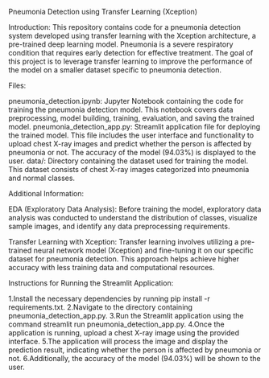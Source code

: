 Pneumonia Detection using Transfer Learning (Xception)

Introduction:
This repository contains code for a pneumonia detection system developed using transfer learning with the Xception architecture, a pre-trained deep learning model. Pneumonia is a severe respiratory condition that requires early detection for effective treatment. The goal of this project is to leverage transfer learning to improve the performance of the model on a smaller dataset specific to pneumonia detection.

Files:

pneumonia_detection.ipynb: Jupyter Notebook containing the code for training the pneumonia detection model. This notebook covers data preprocessing, model building, training, evaluation, and saving the trained model.
pneumonia_detection_app.py: Streamlit application file for deploying the trained model. This file includes the user interface and functionality to upload chest X-ray images and predict whether the person is affected by pneumonia or not. The accuracy of the model (94.03%) is displayed to the user.
data/: Directory containing the dataset used for training the model. This dataset consists of chest X-ray images categorized into pneumonia and normal classes.

Additional Information:

EDA (Exploratory Data Analysis): Before training the model, exploratory data analysis was conducted to understand the distribution of classes, visualize sample images, and identify any data preprocessing requirements.

Transfer Learning with Xception: Transfer learning involves utilizing a pre-trained neural network model (Xception) and fine-tuning it on our specific dataset for pneumonia detection. This approach helps achieve higher accuracy with less training data and computational resources.

Instructions for Running the Streamlit Application:

1.Install the necessary dependencies by running pip install -r requirements.txt.
2.Navigate to the directory containing pneumonia_detection_app.py.
3.Run the Streamlit application using the command streamlit run pneumonia_detection_app.py.
4.Once the application is running, upload a chest X-ray image using the provided interface.
5.The application will process the image and display the prediction result, indicating whether the person is affected by pneumonia or not.
6.Additionally, the accuracy of the model (94.03%) will be shown to the user.
